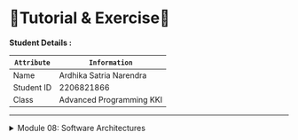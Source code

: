 # 📝Tutorial & Exercise📝

**Student Details :**

|  `Attribute`  | `Information`              |
|---------------|----------------------------|
| Name          | Ardhika Satria Narendra    |
| Student ID    | 2206821866                 |
| Class         | Advanced Programming KKI   |

---
<details>
<summary>Module 08: Software Architectures</summary>

## Questions and Answers

### -> Reflection 

#### a. what is amqp
AMQP stands for Advanced Message Queuing Protocol. It is an open standard protocol for message-oriented middleware, enabling interoperability between different systems and platforms that involve message-oriented communication.

#### b. what it means? guest:guest@localhost:5672 , what is the first quest, and what is the second guest, and what is localhost:5672 is for?

The URL amqp://guest:guest@localhost:5672 is used to connect to a message broker, which in this case is configured to run on the local machine. Here, the first 'guest' is the username and the second 'guest' is the password for the RabbitMQ server. The localhost:5672 specifies that the RabbitMQ server is running locally on port 5672, which is the default port for RabbitMQ.

#### Simulating slow subscriber

![alt text](image.png)

The RabbitMQ dashboard shows a peak in the queue, indicating the publisher is sending messages faster than the subscriber can process them. The total queue count reveals the system's current load; my queued messages reflect the consumer's pace, which in this case, is 40. 

#### Running at least three subscribers

![alt text](image-1.png)

![alt text](image-2.png)

It's clear that by running multiple instances of the subscriber (`cargo run` in separate consoles), the processing of messages becomes more efficient. The screenshot of the RabbitMQ management interface shows that after increasing the number of subscribers, the queued messages are handled more rapidly, leading to a quicker reduction in the queue's size. This indicates that distributing the workload across multiple subscribers can effectively mitigate the issue of a slow consumer.

---

</details>

